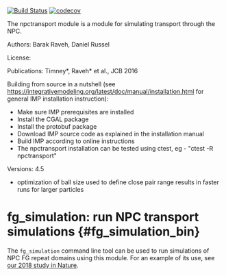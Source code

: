 [![Build Status](https://github.com/salilab/npctransport/workflows/build/badge.svg?branch=develop)](https://github.com/salilab/npctransport/actions?query=workflow%3Abuild)
[![codecov](https://codecov.io/gh/salilab/npctransport/branch/develop/graph/badge.svg)](https://codecov.io/gh/salilab/npctransport)

The npctransport module is a module for simulating transport through the NPC.

Authors: Barak Raveh, Daniel Russel

License:

Publications:
Timney*, Raveh* et al., JCB 2016

Building from source in a nutshell (see https://integrativemodeling.org/latest/doc/manual/installation.html for general IMP installation instruction):
- Make sure IMP prerequisites are installed
- Install the CGAL package
- Install the protobuf package
- Download IMP source code as explained in the installation manual
- Build IMP according to online instructions
- The npctransport installation can be tested using ctest, eg - "ctest -R npctransport"

Versions:
4.5
- optimization of ball size used to define close pair range results in faster runs for larger particles

fg_simulation: run NPC transport simulations {#fg_simulation_bin}
============================================

The `fg_simulation` command line tool can be used to run simulations of
NPC FG repeat domains using this module. For an example of its use, see
[our 2018 study in Nature](https://salilab.org/npc_fg_2018).
